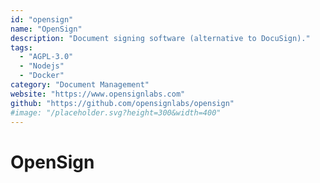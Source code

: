 ```yaml
---
id: "opensign"
name: "OpenSign"
description: "Document signing software (alternative to DocuSign)."
tags:
  - "AGPL-3.0"
  - "Nodejs"
  - "Docker"
category: "Document Management"
website: "https://www.opensignlabs.com"
github: "https://github.com/opensignlabs/opensign"
#image: "/placeholder.svg?height=300&width=400"
---
```


# OpenSign
